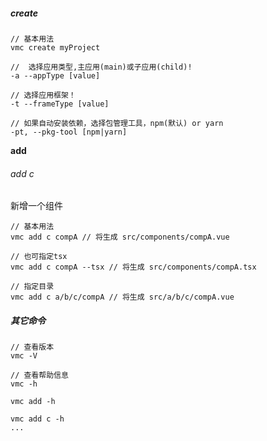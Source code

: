 ##### create
```text
// 基本用法
vmc create myProject

//  选择应用类型,主应用(main)或子应用(child)!
-a --appType [value]

// 选择应用框架！
-t --frameType [value]

// 如果自动安装依赖，选择包管理工具，npm(默认) or yarn
-pt, --pkg-tool [npm|yarn]
```

**add**
###### add c
新增一个组件
```text
// 基本用法
vmc add c compA // 将生成 src/components/compA.vue

// 也可指定tsx
vmc add c compA --tsx // 将生成 src/components/compA.tsx

// 指定目录
vmc add c a/b/c/compA // 将生成 src/a/b/c/compA.vue

```

##### 其它命令
```text
// 查看版本
vmc -V

// 查看帮助信息
vmc -h

vmc add -h

vmc add c -h
...

```